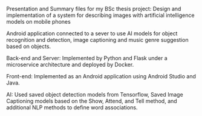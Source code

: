 Presentation and Summary files for my BSc thesis project: Design and implementation of a system for describing images with artificial intelligence models on mobile phones

Android application connected to a sever to use AI models for object recognition and detection, image captioning and music genre suggestion based on objects.

Back-end and Server: Implemented by Python and Flask under a microservice architecture and deployed by Docker.

Front-end: Implemented as an Android application using Android Studio and Java.

AI: Used saved object detection models from Tensorflow, Saved Image Captioning models based on the Show, Attend, and Tell method, and additional NLP methods to define word associations.

